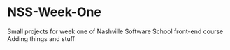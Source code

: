 # NSS-Week-One
Small projects for week one of Nashville Software School front-end course
Adding things and stuff
